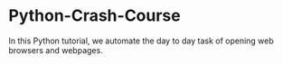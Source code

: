 # Python-Crash-Course
In this Python tutorial, we automate the day to day task of opening web browsers and webpages. 
